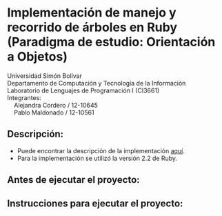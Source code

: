 # Implementación de manejo y recorrido de árboles en Ruby (Paradigma de estudio: Orientación a Objetos)

Universidad Simón Bolívar  
Departamento de Computación y Tecnología de la Información  
Laboratorio de Lenguajes de Programación I (CI3661)  
Integrantes:  
&nbsp;&nbsp;&nbsp;&nbsp;Alejandra Cordero / 12-10645  
&nbsp;&nbsp;&nbsp;&nbsp;Pablo Maldonado / 12-10561  

## Descripción:

* Puede encontrar la descripción de la implementación [aquí](https://github.com/Proyectos-AP/Lenguajes_CI3661/blob/master/Proyecto_2/Enunciado.pdf).
* Para la implementación se utilizó la versión 2.2 de Ruby.

## Antes de ejecutar el proyecto:

## Instrucciones para ejecutar el proyecto:

